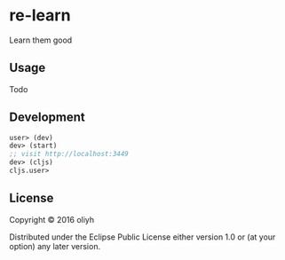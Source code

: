 # re-learn

Learn them good

## Usage

Todo

## Development

```clojure
user> (dev)
dev> (start)
;; visit http://localhost:3449
dev> (cljs)
cljs.user>
```

## License

Copyright © 2016 oliyh

Distributed under the Eclipse Public License either version 1.0 or (at
your option) any later version.
